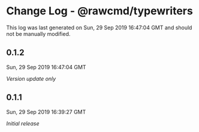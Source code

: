 # Change Log - @rawcmd/typewriters

This log was last generated on Sun, 29 Sep 2019 16:47:04 GMT and should not be manually modified.

## 0.1.2
Sun, 29 Sep 2019 16:47:04 GMT

*Version update only*

## 0.1.1
Sun, 29 Sep 2019 16:39:27 GMT

*Initial release*

